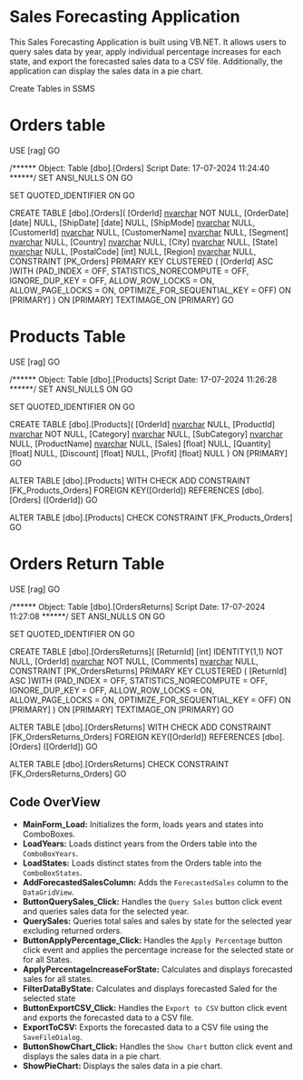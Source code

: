 # Sales Forecasting Application

This Sales Forecasting Application is built using VB.NET. It allows users to query sales data by year, apply individual percentage increases for each state,
and export the forecasted sales data to a CSV file. Additionally, the application can display the sales data in a pie chart.

Create Tables in SSMS


# Orders table

USE [rag]
GO

/****** Object:  Table [dbo].[Orders]    Script Date: 17-07-2024 11:24:40 ******/
SET ANSI_NULLS ON
GO

SET QUOTED_IDENTIFIER ON
GO

CREATE TABLE [dbo].[Orders](
	[OrderId] [nvarchar](50) NOT NULL,
	[OrderDate] [date] NULL,
	[ShipDate] [date] NULL,
	[ShipMode] [nvarchar](150) NULL,
	[CustomerId] [nvarchar](50) NULL,
	[CustomerName] [nvarchar](max) NULL,
	[Segment] [nvarchar](50) NULL,
	[Country] [nvarchar](50) NULL,
	[City] [nvarchar](50) NULL,
	[State] [nvarchar](50) NULL,
	[PostalCode] [int] NULL,
	[Region] [nvarchar](50) NULL,
 CONSTRAINT [PK_Orders] PRIMARY KEY CLUSTERED 
(
	[OrderId] ASC
)WITH (PAD_INDEX = OFF, STATISTICS_NORECOMPUTE = OFF, IGNORE_DUP_KEY = OFF, ALLOW_ROW_LOCKS = ON, ALLOW_PAGE_LOCKS = ON, OPTIMIZE_FOR_SEQUENTIAL_KEY = OFF) ON [PRIMARY]
) ON [PRIMARY] TEXTIMAGE_ON [PRIMARY]
GO


# Products Table

USE [rag]
GO

/****** Object:  Table [dbo].[Products]    Script Date: 17-07-2024 11:26:28 ******/
SET ANSI_NULLS ON
GO

SET QUOTED_IDENTIFIER ON
GO

CREATE TABLE [dbo].[Products](
	[OrderId] [nvarchar](50) NULL,
	[ProductId] [nvarchar](50) NOT NULL,
	[Category] [nvarchar](50) NULL,
	[SubCategory] [nvarchar](50) NULL,
	[ProductName] [nvarchar](250) NULL,
	[Sales] [float] NULL,
	[Quantity] [float] NULL,
	[Discount] [float] NULL,
	[Profit] [float] NULL
) ON [PRIMARY]
GO

ALTER TABLE [dbo].[Products]  WITH CHECK ADD  CONSTRAINT [FK_Products_Orders] FOREIGN KEY([OrderId])
REFERENCES [dbo].[Orders] ([OrderId])
GO

ALTER TABLE [dbo].[Products] CHECK CONSTRAINT [FK_Products_Orders]
GO


# Orders Return Table

USE [rag]
GO

/****** Object:  Table [dbo].[OrdersReturns]    Script Date: 17-07-2024 11:27:08 ******/
SET ANSI_NULLS ON
GO

SET QUOTED_IDENTIFIER ON
GO

CREATE TABLE [dbo].[OrdersReturns](
	[ReturnId] [int] IDENTITY(1,1) NOT NULL,
	[OrderId] [nvarchar](50) NOT NULL,
	[Comments] [nvarchar](max) NULL,
 CONSTRAINT [PK_OrdersReturns] PRIMARY KEY CLUSTERED 
(
	[ReturnId] ASC
)WITH (PAD_INDEX = OFF, STATISTICS_NORECOMPUTE = OFF, IGNORE_DUP_KEY = OFF, ALLOW_ROW_LOCKS = ON, ALLOW_PAGE_LOCKS = ON, OPTIMIZE_FOR_SEQUENTIAL_KEY = OFF) ON [PRIMARY]
) ON [PRIMARY] TEXTIMAGE_ON [PRIMARY]
GO

ALTER TABLE [dbo].[OrdersReturns]  WITH CHECK ADD  CONSTRAINT [FK_OrdersReturns_Orders] FOREIGN KEY([OrderId])
REFERENCES [dbo].[Orders] ([OrderId])
GO

ALTER TABLE [dbo].[OrdersReturns] CHECK CONSTRAINT [FK_OrdersReturns_Orders]
GO

## Code OverView


- **MainForm_Load:** Initializes the form, loads years and states into ComboBoxes.
- **LoadYears:** Loads distinct years from the Orders table into the `ComboBoxYears`.
- **LoadStates:** Loads distinct states from the Orders table into the `ComboBoxStates`.
- **AddForecastedSalesColumn:** Adds the `ForecastedSales` column to the `DataGridView`.
- **ButtonQuerySales_Click:** Handles the `Query Sales` button click event and queries sales data for the selected year.
- **QuerySales:** Queries total sales and sales by state for the selected year excluding returned orders.
- **ButtonApplyPercentage_Click:** Handles the `Apply Percentage` button click event and applies the percentage increase for the selected state or for all States.
- **ApplyPercentageIncreaseForState:** Calculates and displays forecasted sales for  all states.
- **FilterDataByState:** Calculates and displays forecasted Saled for the selected state
- **ButtonExportCSV_Click:** Handles the `Export to CSV` button click event and exports the forecasted data to a CSV file.
- **ExportToCSV:** Exports the forecasted data to a CSV file using the `SaveFileDialog`.
- **ButtonShowChart_Click:** Handles the `Show Chart` button click event and displays the sales data in a pie chart.
- **ShowPieChart:** Displays the sales data in a pie chart.



